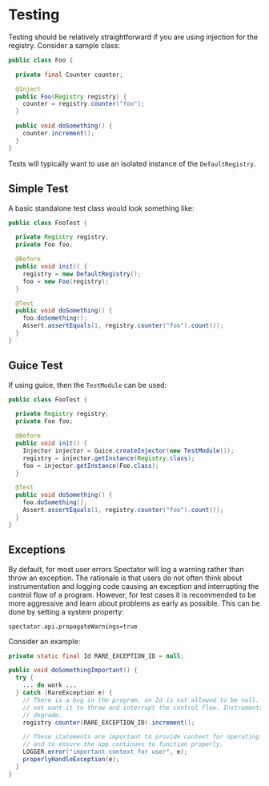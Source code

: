 # Testing

Testing should be relatively straightforward if you are using injection for the registry.
Consider a sample class:

```java
public class Foo {

  private final Counter counter;

  @Inject
  public Foo(Registry registry) {
    counter = registry.counter("foo");
  }

  public void doSomething() {
    counter.increment();
  }
}
```

Tests will typically want to use an isolated instance of the `DefaultRegistry`.

## Simple Test

A basic standalone test class would look something like:

```java
public class FooTest {

  private Registry registry;
  private Foo foo;

  @Before
  public void init() {
    registry = new DefaultRegistry();
    foo = new Foo(registry);
  }

  @Test
  public void doSomething() {
    foo.doSomething();
    Assert.assertEquals(1, registry.counter("foo").count());
  }
}
```

## Guice Test

If using guice, then the `TestModule` can be used:

```java
public class FooTest {

  private Registry registry;
  private Foo foo;

  @Before
  public void init() {
    Injector injector = Guice.createInjector(new TestModule());
    registry = injector.getInstance(Registry.class);
    foo = injector.getInstance(Foo.class);
  }

  @Test
  public void doSomething() {
    foo.doSomething();
    Assert.assertEquals(1, registry.counter("foo").count());
  }
}
```

## Exceptions

By default, for most user errors Spectator will log a warning rather than throw an exception.
The rationale is that users do not often think about instrumentation and logging code causing
an exception and interrupting the control flow of a program. However, for test cases it is
recommended to be more aggressive and learn about problems as early as possible. This can
be done by setting a system property:

```
spectator.api.propagateWarnings=true
```

Consider an example:

```java
private static final Id RARE_EXCEPTION_ID = null;

public void doSomethingImportant() {
  try {
    ... do work ...
  } catch (RareException e) {
    // There is a bug in the program, an Id is not allowed to be null. In production we do
    // not want it to throw and interrupt the control flow. Instrumentation should gracefully
    // degrade.
    registry.counter(RARE_EXCEPTION_ID).increment();

    // These statements are important to provide context for operating the system
    // and to ensure the app continues to function properly.
    LOGGER.error("important context for user", e);
    properlyHandleException(e);
  }
}
```